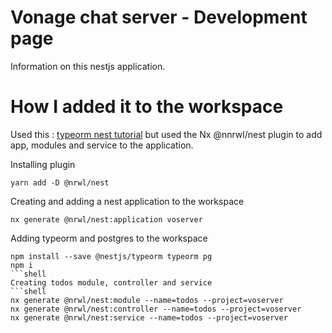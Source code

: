 # Vonage chat server - Development page
Information on this nestjs application.

# How I added it to the workspace
Used this : [typeorm nest tutorial](https://codebrains.io/nestjs-with-typeorm-building-a-rest-api/)
but used the Nx @nnrwl/nest plugin to add app, modules and service to the application.

Installing plugin
```shell
yarn add -D @nrwl/nest
```

Creating and adding a nest application to the workspace
```shell
nx generate @nrwl/nest:application voserver
```

Adding typeorm and postgres to the workspace
```shell
npm install --save @nestjs/typeorm typeorm pg
npm i
```shell
Creating todos module, controller and service
```shell
nx generate @nrwl/nest:module --name=todos --project=voserver
nx generate @nrwl/nest:controller --name=todos --project=voserver 
nx generate @nrwl/nest:service --name=todos --project=voserver
```